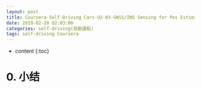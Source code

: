 ```yaml
---
layout: post
title: Coursera-Self-Driving Cars-U2-03-GNSS/INS Sensing for Pos Estimation
date: 2019-02-20 02:03:00
categories: self-driving(自動運転)
tags: self-driving Coursera
---
```

* content
{:toc}

# 0. 小结
